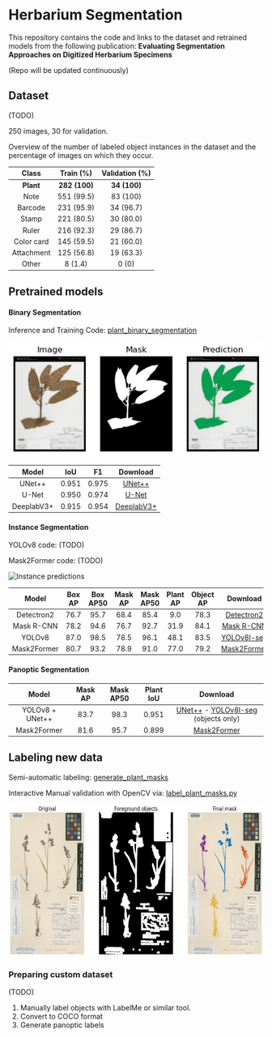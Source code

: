 # Herbarium Segmentation

This repository contains the code and links to the dataset and retrained models from the following publication: **Evaluating Segmentation Approaches on
Digitized Herbarium Specimens**

(Repo will be updated continuously)

## Dataset 
(TODO)

250 images, 30 for validation.

Overview of the number of labeled object instances in the dataset and the percentage of images on which they occur.

| **Class** | **Train (%)** | **Validation (%)** |
|:------------------:|:-----------------------:|:----------------------------:|
| **Plant**              | **282 (100)**      | **34 (100)**                        |
| Note               | 551 (99.5)              | 83 (100)          |
| Barcode            | 231 (95.9)              | 34 (96.7)                    |
| Stamp              | 221 (80.5)              | 30 (80.0)                    |
| Ruler              | 216 (92.3)              | 29 (86.7)                    |
| Color card         | 145 (59.5)              | 21 (60.0)                    |
| Attachment         | 125 (56.8)              | 19 (63.3)                    |
| Other              | 8 (1.4)      | 0 (0)                        |




## Pretrained models

#### Binary Segmentation

Inference and Training Code: [plant_binary_segmentation](notebooks/plant_binary_segmentation.ipynb)

<p>
<img src="img/binary_prediction.png" alt="Binary plant prediction">
</p>

| **Model** | **IoU** | **F1** | **Download** |
|:------------------:|:----------------:|:---------------:|:---------------:|
| UNet++             | 0.951            | 0.975           | [UNet++](https://cloud.ilabt.imec.be/index.php/s/RJwpz3qLGGo3X5N/download/unetplus_efficientnet-b0_best-epoch=189.ckpt) |
| U-Net              | 0.950            | 0.974           | [U-Net](https://cloud.ilabt.imec.be/index.php/s/Sr2aZPzBqskbcky/download/unet_efficientnet-b0_best-epoch=196.ckpt) |
| DeeplabV3+         | 0.915            | 0.954           | [DeeplabV3+](https://cloud.ilabt.imec.be/index.php/s/64J3k6mAs672LGM/download/deeplab_efficientnet-b0_best-epoch=199.ckpt) |


#### Instance Segmentation

YOLOv8 code: (TODO)

Mask2Former code: (TODO)

<p>
<img src="img/instance_preds.png" height="300"  alt="Instance predictions">
</p>

| **Model**   | **Box AP** | **Box AP50** | **Mask AP** | **Mask AP50** | **Plant AP** | **Object AP** | **Download** |
|:-----------:|:----------:|:------------:|:-----------:|:-------------:|:------------:|:-------------:|:------------:|
| Detectron2  | 76.7       | 95.7         | 68.4        | 85.4          | 9.0          | 78.3          | [Detectron2](https://cloud.ilabt.imec.be/index.php/s/j3WFAP9YCopiaZj/download/detectron2-ins-R50-FPN.pth)         |
| Mask R-CNN  | 78.2       | 94.6         | 76.7        | 92.7          | 31.9         | 84.1          | [Mask R-CNN](https://cloud.ilabt.imec.be/index.php/s/PaqpLFTQH2kdnko/download/maskrcnn-best-epoch=199.ckpt)         |
| YOLOv8      | 87.0       | 98.5         | 78.5        | 96.1          | 48.1         | 83.5          | [YOLOv8l-seg](https://cloud.ilabt.imec.be/index.php/s/B9s7wCpgyenRoyy/download/yolo_instance_best.pt)         |
| Mask2Former | 80.7       | 93.2         | 78.9        | 91.0          | 77.0         | 79.2          | [Mask2Former](https://cloud.ilabt.imec.be/index.php/s/3N59LiykEYXJn9t/download/mask2former-ins-best-epoch=195.ckpt)         |

#### Panoptic Segmentation

| **Model**       | **Mask AP** | **Mask AP50** | **Plant IoU** | **Download** |
|:---------------:|:-----------:|:-------------:|:-------------:|:------------:|
| YOLOv8 + UNet++ | 83.7        | 98.3          | 0.951         | [UNet++](https://cloud.ilabt.imec.be/index.php/s/RJwpz3qLGGo3X5N/download/unetplus_efficientnet-b0_best-epoch=189.ckpt) - [YOLOv8l-seg](https://cloud.ilabt.imec.be/index.php/s/6tRFZWejTofk9SN/download/yolo_objects_best.pt) (objects only)       |
| Mask2Former     | 81.6        | 95.7          | 0.899         | [Mask2Former](https://cloud.ilabt.imec.be/index.php/s/3oiAJ5A52ZZDyiG/download/mask2former-pan-best-epoch=196.ckpt)         |

## Labeling new data

Semi-automatic labeling: [generate_plant_masks](notebooks/generate_plant_masks.ipynb)

Interactive Manual validation with OpenCV via: [label_plant_masks.py](label_plant_masks.py)

<p>
<img src="img/plant_labeling.png" height="300"  alt="Semi-automatic labeling">
</p>

### Preparing custom dataset
(TODO)
1. Manually label objects with LabelMe or similar tool.
2. Convert to COCO format
3. Generate panoptic labels

